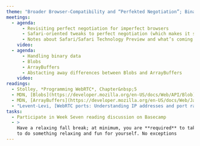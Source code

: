```yaml
---
theme: "Broader Browser-Compatibility and “Perfekted Negotiation”; Binary Data"
meetings:
  - agenda:
      - Revisiting perfect negotiation for imperfect browsers
      - Safari-oriented tweaks to perfect negotiation (which makes it somewhat less perfect)
      - Notes about Safari/Safari Technology Preview and what’s coming
    video:
  - agenda:
      - Handling binary data
      - Blobs
      - ArrayBuffers
      - Abstacting away differences between Blobs and ArrayBuffers
    video:
readings:
  - Stolley, *Programming WebRTC*, Chapter&nbsp;5
  - MDN, [Blobs](https://developer.mozilla.org/en-US/docs/Web/API/Blob)
  - MDN, [ArrayBuffers](https://developer.mozilla.org/en-US/docs/Web/JavaScript/Reference/Global_Objects/ArrayBuffer)
  - "Levent-Levi, [WebRTC ports: Understanding IP addresses and port ranges in WebRTC](https://bloggeek.me/webrtc-ports-ip-addresses/)"
tasks:
  - Participate in Week Seven reading discussion on Basecamp
  - >
    Have a relaxing fall break; at minimum, you are **required** to take at least a couple of hours
    to do something relaxing and fun for yourself. No exceptions
---
```


<!--

Signaling alternatives
  - Vanderbyl, [Why you don't need Socket.io](https://codeburst.io/why-you-don-t-need-socket-io-6848f1c871cd)
  - MDN, [Writing WebSocket client applications](https://developer.mozilla.org/en-US/docs/Web/API/WebSockets_API/Writing_WebSocket_client_applications)


-->
